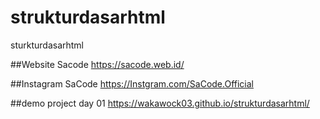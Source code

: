 # strukturdasarhtml
sturkturdasarhtml

##Website Sacode
https://sacode.web.id/

##Instagram SaCode
https://Instgram.com/SaCode.Official

##demo project day 01
https://wakawock03.github.io/strukturdasarhtml/
